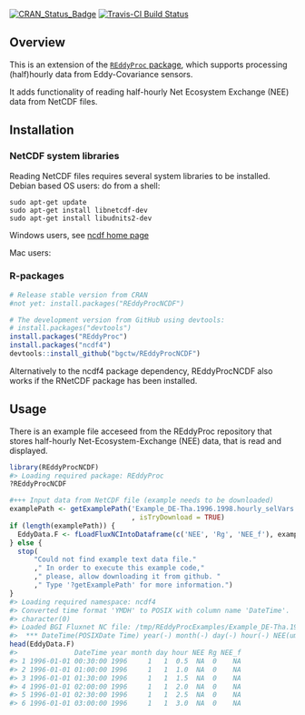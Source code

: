 
<!-- 
README.md is generated from README.Rmd. Please edit that file
#knitr::knit("README.Rmd") 
rmarkdown::render("README.Rmd") 
maybe clear cache before
-->
[![CRAN\_Status\_Badge](http://www.r-pkg.org/badges/version/REddyProcNCDF)](http://cran.r-project.org/package=REddyProcNCDF) [![Travis-CI Build Status](https://travis-ci.org/bgctw/REddyProcNCDF.svg?branch=master)](https://travis-ci.org/bgctw/REddyProcNCDF)

Overview
--------

This is an extension of the [`REddyProc` package](https://github.com/bgctw/REddyProc), which supports processing (half)hourly data from Eddy-Covariance sensors.

It adds functionality of reading half-hourly Net Ecosystem Exchange (NEE) data from NetCDF files.

Installation
------------

### NetCDF system libraries

Reading NetCDF files requires several system libraries to be installed. Debian based OS users: do from a shell:

    sudo apt-get update
    sudo apt-get install libnetcdf-dev
    sudo apt-get install libudnits2-dev

Windows users, see [ncdf home page](http://cirrus.ucsd.edu/~pierce/ncdf/)

Mac users:

### R-packages

``` r
# Release stable version from CRAN
#not yet: install.packages("REddyProcNCDF")

# The development version from GitHub using devtools:
# install.packages("devtools")
install.packages("REddyProc")
install.packages("ncdf4")
devtools::install_github("bgctw/REddyProcNCDF")
```

Alternatively to the ncdf4 package dependency, REddyProcNCDF also works if the RNetCDF package has been installed.

Usage
-----

There is an example file acceseed from the REddyProc repository that stores half-hourly Net-Ecosystem-Exchange (NEE) data, that is read and displayed.

``` r
library(REddyProcNCDF)
#> Loading required package: REddyProc
?REddyProcNCDF

#+++ Input data from NetCDF file (example needs to be downloaded)
examplePath <- getExamplePath('Example_DE-Tha.1996.1998.hourly_selVars.nc'
                              , isTryDownload = TRUE)
if (length(examplePath)) {
  EddyData.F <- fLoadFluxNCIntoDataframe(c('NEE', 'Rg', 'NEE_f'), examplePath)
} else {
  stop(
      "Could not find example text data file."
      ," In order to execute this example code,"
      ," please, allow downloading it from github. " 
      ," Type '?getExamplePath' for more information.")
}
#> Loading required namespace: ncdf4
#> Converted time format 'YMDH' to POSIX with column name 'DateTime'.
#> character(0)
#> Loaded BGI Fluxnet NC file: /tmp/REddyProcExamples/Example_DE-Tha.1996.1998.hourly_selVars.nc with the following headers:
#>  *** DateTime(POSIXDate Time) year(-) month(-) day(-) hour(-) NEE(umol_m-2_s-1) Rg(W_m-2) NEE_f(umol_m-2_s-1)
head(EddyData.F)
#>              DateTime year month day hour NEE Rg NEE_f
#> 1 1996-01-01 00:30:00 1996     1   1  0.5  NA  0    NA
#> 2 1996-01-01 01:00:00 1996     1   1  1.0  NA  0    NA
#> 3 1996-01-01 01:30:00 1996     1   1  1.5  NA  0    NA
#> 4 1996-01-01 02:00:00 1996     1   1  2.0  NA  0    NA
#> 5 1996-01-01 02:30:00 1996     1   1  2.5  NA  0    NA
#> 6 1996-01-01 03:00:00 1996     1   1  3.0  NA  0    NA
```
